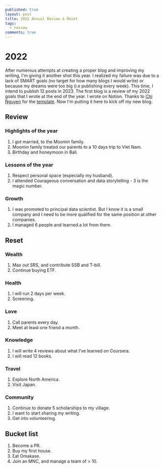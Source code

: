 ```yaml
---
published: true
layout: post
title: 2022 Annual Review & Reset
tags:
  - review
comments: true
---
```

# 2022
After numerous attempts at creating a proper blog and improving my writing, I'm giving it another shot this year. I realized my failure was due to a lack of SMART goals (no target for how many blogs I would write) or because my dreams were too big (i.e publishing every week). This time, I intend to publish 12 posts in 2023. The first blog is a review of my 2022 goals that I wrote at the end of the year. I wrote on Notion. Thanks to [Chi Nguyen](https://thepresentwriter.com/) for the [template](https://chi-nguyen.notion.site/Minimalist-Annual-Review-Reset-adf4c0b40bbd4d94b5739e3362915221). Now I'm putting it here to kick off my new blog.

## Review

### Highlights of the year 

1. I got married, to the Moomin family.
2. Moomin family treated our parents to a 10 days trip to Viet Nam.
3. Birthday and honeymoon in Bali.

### Lessons of the year

1. Respect personal space (especially my husband).
2. I attended Courageous conversation and data storytelling - 3 is the magic number.

### Growth

1. I was promoted to principal data scientist. But I know it is a small company and I need to be more qualified for the same position at other companies.  
2. I managed 6 people and learned a lot from them.

## Reset

### Wealth

1. Max out SRS, and contribute SSB and T-bill.
2. Continue buying ETF.

### Health

1. I will run 2 days per week.
2. Screening.

### Love

1. Call parents every day.
2. Meet at least one friend a month.

### Knowledge

1. I will write 4 reviews about what I’ve learned on Coursera.
2. I will read 12 books.

### Travel

1. Explore North America.
2. Visit Japan.

### Community

1. Continue to donate 5 scholarships to my village.
2. I want to start sharing my writing.
3. Get into volunteering.

## Bucket list 

1. Become a PR.
2. Buy my first house.
3. Eat Omakase.
4. Join an MNC, and manage a team of > 10.
